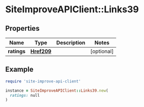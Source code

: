 # SiteImproveAPIClient::Links39

## Properties

| Name | Type | Description | Notes |
| ---- | ---- | ----------- | ----- |
| **ratings** | [**Href209**](Href209.md) |  | [optional] |

## Example

```ruby
require 'site-improve-api-client'

instance = SiteImproveAPIClient::Links39.new(
  ratings: null
)
```

